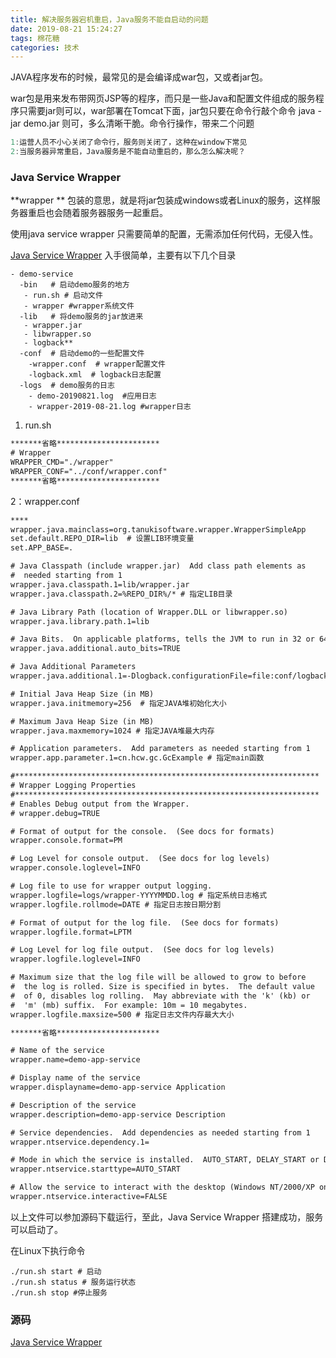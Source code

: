 ```yaml
---
title: 解决服务器宕机重启，Java服务不能自启动的问题
date: 2019-08-21 15:24:27
tags: 棉花糖
categories: 技术
---
```


JAVA程序发布的时候，最常见的是会编译成war包，又或者jar包。

war包是用来发布带网页JSP等的程序，而只是一些Java和配置文件组成的服务程序只需要jar则可以，war部署在Tomcat下面，jar包只要在命令行敲个命令 java -jar demo.jar 则可，多么清晰干脆。命令行操作，带来二个问题

```java
1:运营人员不小心关闭了命令行，服务则关闭了，这种在window下常见
2:当服务器异常重启，Java服务是不能自动重启的，那么怎么解决呢？
```

### Java Service Wrapper

**wrapper ** 包装的意思，就是将jar包装成windows或者Linux的服务，这样服务器重启也会随着服务器服务一起重启。 

使用java service wrapper 只需要简单的配置，无需添加任何代码，无侵入性。

[Java Service Wrapper](http://wrapper.tanukisoftware.com/doc/english/download.jsp)  入手很简单，主要有以下几个目录

```shell
- demo-service
  -bin   # 启动demo服务的地方
   - run.sh # 启动文件
   - wrapper #wrapper系统文件
  -lib   # 将demo服务的jar放进来
   - wrapper.jar
   - libwrapper.so
   - logback**
  -conf  # 启动demo的一些配置文件 
    -wrapper.conf  # wrapper配置文件
    -logback.xml  # logback日志配置
  -logs  # demo服务的日志
    - demo-20190821.log  #应用日志
    - wrapper-2019-08-21.log #wrapper日志
```



1. run.sh  

```xml
*******省略***********************
# Wrapper
WRAPPER_CMD="./wrapper"
WRAPPER_CONF="../conf/wrapper.conf"
*******省略***********************
```

2：wrapper.conf

```xml
****
wrapper.java.mainclass=org.tanukisoftware.wrapper.WrapperSimpleApp
set.default.REPO_DIR=lib  # 设置LIB环境变量
set.APP_BASE=.

# Java Classpath (include wrapper.jar)  Add class path elements as
#  needed starting from 1
wrapper.java.classpath.1=lib/wrapper.jar
wrapper.java.classpath.2=%REPO_DIR%/* # 指定LIB目录

# Java Library Path (location of Wrapper.DLL or libwrapper.so)
wrapper.java.library.path.1=lib

# Java Bits.  On applicable platforms, tells the JVM to run in 32 or 64-bit mode.
wrapper.java.additional.auto_bits=TRUE

# Java Additional Parameters
wrapper.java.additional.1=-Dlogback.configurationFile=file:conf/logback.xml # 指定日志配置文件

# Initial Java Heap Size (in MB)
wrapper.java.initmemory=256  # 指定JAVA堆初始化大小

# Maximum Java Heap Size (in MB)
wrapper.java.maxmemory=1024 # 指定JAVA堆最大内存

# Application parameters.  Add parameters as needed starting from 1
wrapper.app.parameter.1=cn.hcw.gc.GcExample # 指定main函数

#********************************************************************
# Wrapper Logging Properties
#********************************************************************
# Enables Debug output from the Wrapper.
# wrapper.debug=TRUE

# Format of output for the console.  (See docs for formats)
wrapper.console.format=PM

# Log Level for console output.  (See docs for log levels)
wrapper.console.loglevel=INFO

# Log file to use for wrapper output logging.
wrapper.logfile=logs/wrapper-YYYYMMDD.log # 指定系统日志格式
wrapper.logfile.rollmode=DATE # 指定日志按日期分割

# Format of output for the log file.  (See docs for formats)
wrapper.logfile.format=LPTM

# Log Level for log file output.  (See docs for log levels)
wrapper.logfile.loglevel=INFO

# Maximum size that the log file will be allowed to grow to before
#  the log is rolled. Size is specified in bytes.  The default value
#  of 0, disables log rolling.  May abbreviate with the 'k' (kb) or
#  'm' (mb) suffix.  For example: 10m = 10 megabytes.
wrapper.logfile.maxsize=500 # 指定日志文件内存最大大小

*******省略***********************

# Name of the service
wrapper.name=demo-app-service

# Display name of the service
wrapper.displayname=demo-app-service Application

# Description of the service
wrapper.description=demo-app-service Description

# Service dependencies.  Add dependencies as needed starting from 1
wrapper.ntservice.dependency.1=

# Mode in which the service is installed.  AUTO_START, DELAY_START or DEMAND_START
wrapper.ntservice.starttype=AUTO_START

# Allow the service to interact with the desktop (Windows NT/2000/XP only).
wrapper.ntservice.interactive=FALSE


```

以上文件可以参加源码下载运行，至此，Java Service Wrapper 搭建成功，服务可以启动了。

在Linux下执行命令

```she
./run.sh start # 启动
./run.sh status # 服务运行状态
./run.sh stop #停止服务
```





### 源码

[Java Service Wrapper](https://github.com/huangchunwu/Java-Service-Wrapper-demo.git)



